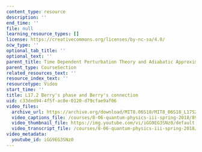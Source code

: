 ```yaml
---
content_type: resource
description: ''
end_time: ''
file: null
learning_resource_types: []
license: https://creativecommons.org/licenses/by-nc-sa/4.0/
ocw_type: ''
optional_tab_title: ''
optional_text: ''
parent_title: Time Dependent Perturbation Theory and Adiabatic Approximation
parent_type: CourseSection
related_resources_text: ''
resource_index_text: ''
resourcetype: Video
start_time: ''
title: L17.2 Berry's phase and Berry's connection
uid: c33ded94-4f5f-ac0e-0120-d79cfae9af06
video_files:
  archive_url: https://archive.org/download/MIT8.06S18/MIT8_06S18_L17S2_300k.mp4
  video_captions_file: /courses/8-06-quantum-physics-iii-spring-2018/89f8c9236bc358668233890f2780003d_iGG9EG3SNz0.vtt
  video_thumbnail_file: https://img.youtube.com/vi/iGG9EG3SNz0/default.jpg
  video_transcript_file: /courses/8-06-quantum-physics-iii-spring-2018/adb7d441f1723bf378493cd2bb4bb1e1_iGG9EG3SNz0.pdf
video_metadata:
  youtube_id: iGG9EG3SNz0
---
```

